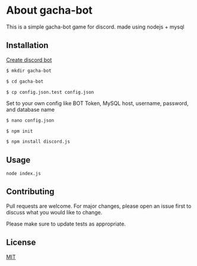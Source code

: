 # About gacha-bot

This is a simple gacha-bot game for discord. made using nodejs + mysql

## Installation

[Create discord bot](https://www.digitalocean.com/community/tutorials/how-to-build-a-discord-bot-with-node-js)

```bash
$ mkdir gacha-bot
```
```bash
$ cd gacha-bot
```

```bash
$ cp config.json.test config.json
```
Set to your own config like BOT Token, MySQL host, username, password, and database name
```bash
$ nano config.json
```
```npm
$ npm init
```
```npm
$ npm install discord.js
```

## Usage

```npm
node index.js
```

## Contributing
Pull requests are welcome. For major changes, please open an issue first to discuss what you would like to change.

Please make sure to update tests as appropriate.

## License
[MIT](https://choosealicense.com/licenses/mit/)